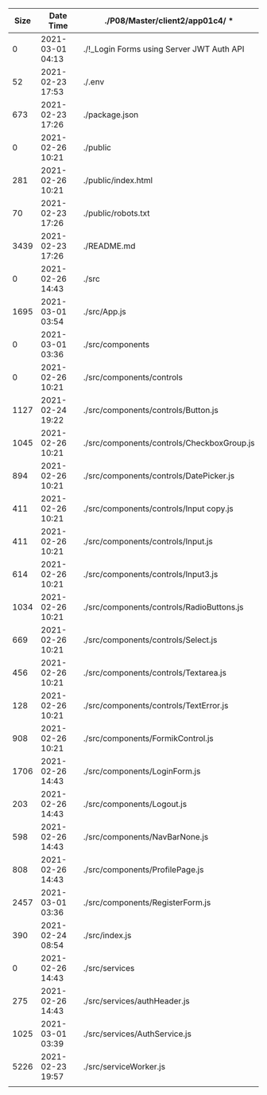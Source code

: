 |    Size     | Date Time       |./P08/Master/client2/app01c4/  *
| ----------  |---------------  |--------------------------------------------------------------------------    
|           0 |2021-03-01 04:13 |./!_Login Forms using Server JWT Auth API    
|          52 |2021-02-23 17:53 |./.env    
|         673 |2021-02-23 17:26 |./package.json    
|           0 |2021-02-26 10:21 |./public    
|         281 |2021-02-26 10:21 |./public/index.html    
|          70 |2021-02-23 17:26 |./public/robots.txt    
|        3439 |2021-02-23 17:26 |./README.md    
|           0 |2021-02-26 14:43 |./src    
|        1695 |2021-03-01 03:54 |./src/App.js    
|           0 |2021-03-01 03:36 |./src/components    
|           0 |2021-02-26 10:21 |./src/components/controls    
|        1127 |2021-02-24 19:22 |./src/components/controls/Button.js    
|        1045 |2021-02-26 10:21 |./src/components/controls/CheckboxGroup.js    
|         894 |2021-02-26 10:21 |./src/components/controls/DatePicker.js    
|         411 |2021-02-26 10:21 |./src/components/controls/Input copy.js    
|         411 |2021-02-26 10:21 |./src/components/controls/Input.js    
|         614 |2021-02-26 10:21 |./src/components/controls/Input3.js    
|        1034 |2021-02-26 10:21 |./src/components/controls/RadioButtons.js    
|         669 |2021-02-26 10:21 |./src/components/controls/Select.js    
|         456 |2021-02-26 10:21 |./src/components/controls/Textarea.js    
|         128 |2021-02-26 10:21 |./src/components/controls/TextError.js    
|         908 |2021-02-26 10:21 |./src/components/FormikControl.js    
|        1706 |2021-02-26 14:43 |./src/components/LoginForm.js    
|         203 |2021-02-26 14:43 |./src/components/Logout.js    
|         598 |2021-02-26 14:43 |./src/components/NavBarNone.js    
|         808 |2021-02-26 14:43 |./src/components/ProfilePage.js    
|        2457 |2021-03-01 03:36 |./src/components/RegisterForm.js    
|         390 |2021-02-24 08:54 |./src/index.js    
|           0 |2021-02-26 14:43 |./src/services    
|         275 |2021-02-26 14:43 |./src/services/authHeader.js    
|        1025 |2021-03-01 03:39 |./src/services/AuthService.js    
|        5226 |2021-02-23 19:57 |./src/serviceWorker.js    
|             |                 |
